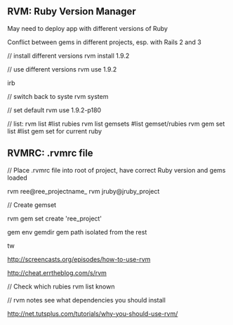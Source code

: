 ## RVM: Ruby Version Manager

May need to deploy app with different versions of Ruby

Conflict between gems in different projects, esp. with Rails 2 and 3

// install different versions
rvm install 1.9.2

// use different versions
rvm use 1.9.2

irb

// switch back to syste
rvm system

// set default
rvm use 1.9.2-p180
               
// list:
rvm list #list rubies
rvm list gemsets #list gemset/rubies
rvm gem set list #list gem set for current ruby



## RVMRC: .rvmrc file

// Place .rvmrc file into root of project, have correct Ruby version and gems loaded

rvm ree@ree_projectname_
rvm jruby@jruby_project


// Create gemset 

rvm gem set create 'ree_project'

gem env gemdir
gem path isolated from the rest

tw

http://screencasts.org/episodes/how-to-use-rvm


http://cheat.errtheblog.com/s/rvm

// Check which rubies
rvm list known

// rvm notes
see what dependencies you should install

http://net.tutsplus.com/tutorials/why-you-should-use-rvm/